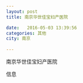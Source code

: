 ```yaml
--- 
layout: post 
title: 南京华世佳宝妇产医院

date:   2016-05-03 13:39:56 
categories: 其他  
city: 南京
  
--- 
```

   
南京华世佳宝妇产医院

信息

